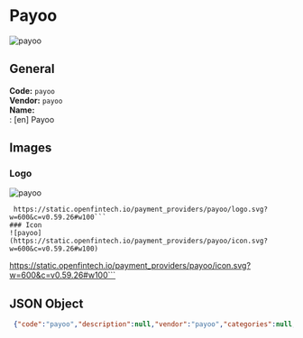 # Payoo 
![payoo](https://static.openfintech.io/payment_providers/payoo/logo.svg?w=600&c=v0.59.26#w100)  
## General 
**Code:** `payoo`  
**Vendor:** `payoo`  
**Name:**  
:	[en] Payoo  
## Images 
### Logo 
![payoo](https://static.openfintech.io/payment_providers/payoo/logo.svg?w=600&c=v0.59.26#w100)  
```
 https://static.openfintech.io/payment_providers/payoo/logo.svg?w=600&c=v0.59.26#w100```  
### Icon 
![payoo](https://static.openfintech.io/payment_providers/payoo/icon.svg?w=600&c=v0.59.26#w100)  
```
 https://static.openfintech.io/payment_providers/payoo/icon.svg?w=600&c=v0.59.26#w100```  
## JSON Object 
```json
 {"code":"payoo","description":null,"vendor":"payoo","categories":null,"countries":null,"payment_method":null,"payout_method":null,"metadata":{"about_payments_code":"payoo"},"name":{"en":"Payoo"}}```  
